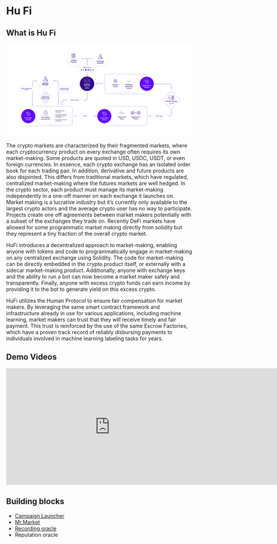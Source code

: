 # Hu Fi

## What is Hu Fi
![image](./hufi.png)

The crypto markets are characterized by their fragmented markets, where each cryptocurrency product on every exchange often requires its own market-making. Some products are quoted in USD, USDC, USDT, or even foreign currencies. In essence, each crypto exchange has an isolated order book for each trading pair. In addition, derivative and future products are also disjointed.  This differs from traditional markets, which have regulated, centralized market-making where the futures markets are well hedged. In the crypto sector, each product must manage its market-making independently in a one-off manner on each exchange it launches on.  Market making is a lucrative industry but it’s currently only available to the largest crypto actors and the average crypto user has no way to participate. Projects create one off agreements between market makers potentially with a subset of the exchanges they trade on. Recently DeFi markets have allowed for some programmatic market making directly from solidity but they represent a tiny fraction of the overall crypto market.

HuFi introduces a decentralized approach to market-making, enabling anyone with tokens and code to programmatically engage in market-making on any centralized exchange using Solidity. The code for market-making can be directly embedded in the crypto product itself, or externally with a sidecar market-making product. Additionally, anyone with exchange keys and the ability to run a bot can now become a market maker safely and transparently. Finally, anyone with excess crypto funds can earn income by providing it to the bot to generate yield on this excess crypto. 

HuFi utilizes the Human Protocol to ensure fair compensation for market makers. By leveraging the same smart contract framework and infrastructure already in use for various applications, including machine learning, market makers can trust that they will receive timely and fair payment. This trust is reinforced by the use of the same Escrow Factories, which have a proven track record of reliably disbursing payments to individuals involved in machine learning labeling tasks for years.

## Demo Videos

<div style="display: flex; justify-content: space-around; align-items: center;">
  <div>
    <iframe width="560" height="315" src="https://www.youtube.com/embed/XERjwulS4co?si=M1iDt9ybR-l01lBS" frameborder="0" allow="accelerometer; clipboard-write; encrypted-media; gyroscope; picture-in-picture" allowfullscreen></iframe>
  </div>
  <div>
    <iframe width="560" height="315" src="https://www.youtube.com/embed/1-cB4a0INyc?si=Ti0WNCT162yOF4op" frameborder="0" allow="accelerometer;clipboard-write; encrypted-media; gyroscope; picture-in-picture" allowfullscreen></iframe>
  </div>
</div>

## Building blocks
- [Campaign Launcher](./campaign-launcher)
- [Mr.Market](https://github.com/Hu-Fi/Mr.Market)
- [Recording oracle](./recording-oracle)
- Reputation oracle
